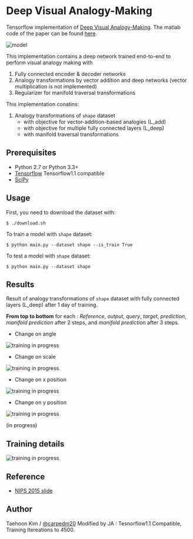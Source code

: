 Deep Visual Analogy-Making
==========================

Tensorflow implementation of [Deep Visual Analogy-Making](http://www-personal.umich.edu/~reedscot/nips2015.pdf). The matlab code of the paper can be found [here](http://www-personal.umich.edu/~reedscot/files/nips2015-analogy.tar.gz).

![model](https://github.com/carpedm20/visual-analogy-tensorflow/raw/83893d866557239a890053b55cb7105ebf54045e/assets/model.png)

This implementation contains a deep network trained end-to-end to perform visual analogy making with

1. Fully connected encoder & decoder networks
2. Analogy transformations by vector addition and deep networks (vector multiplication is not implemented)
3. Regularizer for manifold traversal transformations

This implementation conatins:

1. Analogy transformations of `shape` dataset
    - with objective for vector-addition-based analogies (L_add)
    - with objective for multiple fully connected layers (L_deep)
    - with manifold traversal transformations


Prerequisites
-------------

- Python 2.7 or Python 3.3+
- [Tensorflow](https://www.tensorflow.org/) Tensorflow1.1 compatible
- [SciPy](http://www.scipy.org/)


Usage
-----

First, you need to download the dataset with:

    $ ./download.sh

To train a model with `shape` dataset:

    $ python main.py --dataset shape --is_train True

To test a model with `shape` dataset:

    $ python main.py --dataset shape 


Results
-------

Result of analogy transformations of `shape` dataset with fully connected layers (L_deep) after 1 day of training.

**From top to bottom** for each : *Reference*, *output*, *query*, *target*, *prediction*, *manifold prediction* after 2 steps, and *manifold prediction* after 3 steps.

- Change on angle

![training in progress](./assets/rotate_160215.png)

- Change on scale

![training in progress](./assets/scale_160215.png)

- Change on x position

![training in progress](./assets/xpos_160215.png)

- Change on y position

![training in progress](./assets/ypos_160215.png)


(in progress)



Training details
----------------

![training in progress](./assets/loss_160215.png)



Reference
---------

- [NIPS 2015 slide](http://www-personal.umich.edu/~reedscot/files/nips2015-analogy-slides.pptx)


Author
------

Taehoon Kim / [@carpedm20](http://carpedm20.github.io/)
Modified by JA : Tesnorflow1.1 Compatible, Training Itereations to 4500.

